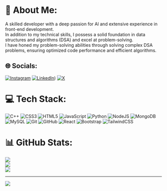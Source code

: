 # 💫 About Me:
A skilled developer with a deep passion for Al and extensive experience in front-end development.<br>In addition to my technical skills, I possess a solid foundation in data structures and algorithms (DSA) and excel at problem-solving.<br> I have honed my problem-solving abilities through solving complex DSA problems, ensuring optimized code performance and efficient algorithms.


## 🌐 Socials:
[![Instagram](https://img.shields.io/badge/Instagram-%23E4405F.svg?logo=Instagram&logoColor=white)](https://instagram.com/https://www.instagram.com/dp_thakur___07/) [![LinkedIn](https://img.shields.io/badge/LinkedIn-%230077B5.svg?logo=linkedin&logoColor=white)](https://www.linkedin.com/in/durgaprasad-parmar-107567227/)) [![X](https://img.shields.io/badge/X-black.svg?logo=X&logoColor=white)](https://x.com/https://x.com/dpthakur56949) 

# 💻 Tech Stack:
![C++](https://img.shields.io/badge/c++-%2300599C.svg?style=for-the-badge&logo=c%2B%2B&logoColor=white) ![CSS3](https://img.shields.io/badge/css3-%231572B6.svg?style=for-the-badge&logo=css3&logoColor=white) ![HTML5](https://img.shields.io/badge/html5-%23E34F26.svg?style=for-the-badge&logo=html5&logoColor=white) ![JavaScript](https://img.shields.io/badge/javascript-%23323330.svg?style=for-the-badge&logo=javascript&logoColor=%23F7DF1E) ![Python](https://img.shields.io/badge/python-3670A0?style=for-the-badge&logo=python&logoColor=ffdd54) ![NodeJS](https://img.shields.io/badge/node.js-6DA55F?style=for-the-badge&logo=node.js&logoColor=white) ![MongoDB](https://img.shields.io/badge/MongoDB-%234ea94b.svg?style=for-the-badge&logo=mongodb&logoColor=white) ![MySQL](https://img.shields.io/badge/mysql-4479A1.svg?style=for-the-badge&logo=mysql&logoColor=white) ![Git](https://img.shields.io/badge/git-%23F05033.svg?style=for-the-badge&logo=git&logoColor=white) ![GitHub](https://img.shields.io/badge/github-%23121011.svg?style=for-the-badge&logo=github&logoColor=white) ![React](https://img.shields.io/badge/react-%2320232a.svg?style=for-the-badge&logo=react&logoColor=%2361DAFB) ![Bootstrap](https://img.shields.io/badge/bootstrap-%238511FA.svg?style=for-the-badge&logo=bootstrap&logoColor=white) ![TailwindCSS](https://img.shields.io/badge/tailwindcss-%2338B2AC.svg?style=for-the-badge&logo=tailwind-css&logoColor=white)
# 📊 GitHub Stats:
![](https://github-readme-stats.vercel.app/api?username=Dp-Thakur-07&theme=dark&hide_border=false&include_all_commits=true&count_private=false)<br/>
![](https://github-readme-streak-stats.herokuapp.com/?user=Dp-Thakur-07&theme=dark&hide_border=false)<br/>
![](https://github-readme-stats.vercel.app/api/top-langs/?username=Dp-Thakur-07&theme=dark&hide_border=false&include_all_commits=true&count_private=false&layout=compact)

---
[![](https://visitcount.itsvg.in/api?id=Dp-Thakur-07&icon=0&color=0)](https://visitcount.itsvg.in)

<!-- Proudly created with GPRM ( https://gprm.itsvg.in ) -->
